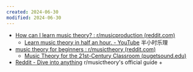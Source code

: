```yaml
---
created: 2024-06-30
modified: 2024-06-30
---
```

+ [How can I learn music theory? : r/musicproduction (reddit.com)](https://www.reddit.com/r/musicproduction/comments/u6agkt/how_can_i_learn_music_theory/)
	+ [Learn music theory in half an hour. - YouTube](https://www.youtube.com/watch?v=rgaTLrZGlk0) 半小时乐理
+ [music theory for beginners : r/musictheory (reddit.com)](https://www.reddit.com/r/musictheory/comments/130ekcv/music_theory_for_beginners/)
	+ [Music Theory for the 21st-Century Classroom (pugetsound.edu)](http://musictheory.pugetsound.edu/mt21c/MusicTheory.html)
+ [Reddit - Dive into anything](https://www.reddit.com/r/musictheory/wiki/faq/core/new_to_music_theory/) r/musictheory's official guide
	+ 